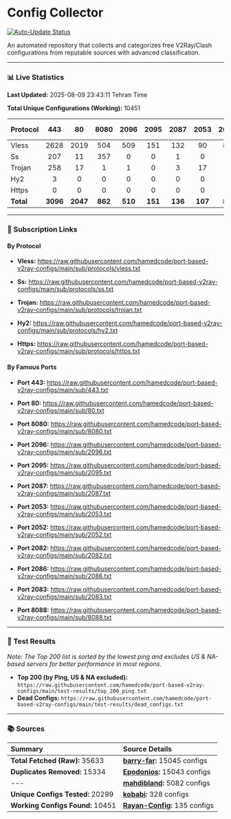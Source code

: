 # Config Collector

[![Auto-Update Status](https://github.com/hamed1124/port-based-v2ray-configs/actions/workflows/main.yml/badge.svg)](https://github.com/hamed1124/port-based-v2ray-configs/actions/workflows/main.yml)

An automated repository that collects and categorizes free V2Ray/Clash configurations from reputable sources with advanced classification.

---

### 📊 Live Statistics

**Last Updated:** 2025-08-09 23:43:11 Tehran Time

**Total Unique Configurations (Working):** 10451

| Protocol | 443 | 80 | 8080 | 2096 | 2095 | 2087 | 2053 | 2052 | 2082 | 2086 | 2083 | 8088 | Other Ports | Total |
|:---| :---: | :---: | :---: | :---: | :---: | :---: | :---: | :---: | :---: | :---: | :---: | :---: |:---:|:---:|
| Vless | 2628 | 2019 | 504 | 509 | 151 | 132 | 90 | 83 | 78 | 47 | 34 | 0 | 2392 | **8667** |
| Ss | 207 | 11 | 357 | 0 | 0 | 1 | 0 | 0 | 0 | 0 | 0 | 0 | 768 | **1344** |
| Trojan | 258 | 17 | 1 | 1 | 0 | 3 | 17 | 0 | 0 | 0 | 3 | 0 | 133 | **433** |
| Hy2 | 3 | 0 | 0 | 0 | 0 | 0 | 0 | 0 | 0 | 0 | 0 | 0 | 3 | **6** |
| Https | 0 | 0 | 0 | 0 | 0 | 0 | 0 | 0 | 0 | 0 | 0 | 0 | 1 | **1** |
| **Total** | **3096** | **2047** | **862** | **510** | **151** | **136** | **107** | **83** | **78** | **47** | **37** | **0** | **3297** | **10451** |

---

### 🚀 Subscription Links

#### By Protocol

- **Vless:**
  https://raw.githubusercontent.com/hamedcode/port-based-v2ray-configs/main/sub/protocols/vless.txt

- **Ss:**
  https://raw.githubusercontent.com/hamedcode/port-based-v2ray-configs/main/sub/protocols/ss.txt

- **Trojan:**
  https://raw.githubusercontent.com/hamedcode/port-based-v2ray-configs/main/sub/protocols/trojan.txt

- **Hy2:**
  https://raw.githubusercontent.com/hamedcode/port-based-v2ray-configs/main/sub/protocols/hy2.txt

- **Https:**
  https://raw.githubusercontent.com/hamedcode/port-based-v2ray-configs/main/sub/protocols/https.txt

#### By Famous Ports

- **Port 443:**
  https://raw.githubusercontent.com/hamedcode/port-based-v2ray-configs/main/sub/443.txt

- **Port 80:**
  https://raw.githubusercontent.com/hamedcode/port-based-v2ray-configs/main/sub/80.txt

- **Port 8080:**
  https://raw.githubusercontent.com/hamedcode/port-based-v2ray-configs/main/sub/8080.txt

- **Port 2096:**
  https://raw.githubusercontent.com/hamedcode/port-based-v2ray-configs/main/sub/2096.txt

- **Port 2095:**
  https://raw.githubusercontent.com/hamedcode/port-based-v2ray-configs/main/sub/2095.txt

- **Port 2087:**
  https://raw.githubusercontent.com/hamedcode/port-based-v2ray-configs/main/sub/2087.txt

- **Port 2053:**
  https://raw.githubusercontent.com/hamedcode/port-based-v2ray-configs/main/sub/2053.txt

- **Port 2052:**
  https://raw.githubusercontent.com/hamedcode/port-based-v2ray-configs/main/sub/2052.txt

- **Port 2082:**
  https://raw.githubusercontent.com/hamedcode/port-based-v2ray-configs/main/sub/2082.txt

- **Port 2086:**
  https://raw.githubusercontent.com/hamedcode/port-based-v2ray-configs/main/sub/2086.txt

- **Port 2083:**
  https://raw.githubusercontent.com/hamedcode/port-based-v2ray-configs/main/sub/2083.txt

- **Port 8088:**
  https://raw.githubusercontent.com/hamedcode/port-based-v2ray-configs/main/sub/8088.txt

---

### 🧪 Test Results
*Note: The Top 200 list is sorted by the lowest ping and excludes US & NA-based servers for better performance in most regions.*

- **Top 200 (by Ping, US & NA excluded):** `https://raw.githubusercontent.com/hamedcode/port-based-v2ray-configs/main/test-results/top_200_ping.txt`
- **Dead Configs:** `https://raw.githubusercontent.com/hamedcode/port-based-v2ray-configs/main/test-results/dead_configs.txt`

---

### 📚 Sources

| Summary | Source Details |
|:---|:---|
| **Total Fetched (Raw):** 35633 | **[barry-far](https://github.com/barry-far/V2ray-Config):** 15045 configs |
| **Duplicates Removed:** 15334 | **[Epodonios](https://github.com/Epodonios/v2ray-configs):** 15043 configs |
| --- | **[mahdibland](https://github.com/mahdibland/V2RayAggregator):** 5082 configs |
| **Unique Configs Tested:** 20299 | **[kobabi](https://github.com/liketolivefree/kobabi):** 328 configs |
| **Working Configs Found:** 10451 | **[Rayan-Config](https://github.com/Rayan-Config/C-Sub):** 135 configs |
